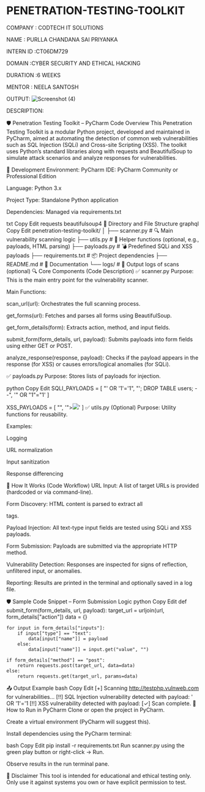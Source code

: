 # PENETRATION-TESTING-TOOLKIT

COMPANY : CODTECH IT SOLUTIONS

NAME : PURLLA CHANDANA SAI PRIYANKA

INTERN ID :CT06DM729

DOMAIN :CYBER SECURITY AND ETHICAL HACKING

DURATION :6 WEEKS

MENTOR : NEELA SANTOSH

OUTPUT:
![Screenshot (4)](https://github.com/user-attachments/assets/45eeec66-9530-4082-a348-bb8127e8e41c)

DESCRIPTION:

🛡️ Penetration Testing Toolkit – PyCharm Code Overview
This Penetration Testing Toolkit is a modular Python project, developed and maintained in PyCharm, aimed at automating the detection of common web vulnerabilities such as SQL Injection (SQLi) and Cross-site Scripting (XSS). The toolkit uses Python’s standard libraries along with requests and BeautifulSoup to simulate attack scenarios and analyze responses for vulnerabilities.

🔧 Development Environment: PyCharm
IDE: PyCharm Community or Professional Edition

Language: Python 3.x

Project Type: Standalone Python application

Dependencies: Managed via requirements.txt

txt
Copy
Edit
requests
beautifulsoup4
📁 Directory and File Structure
graphql
Copy
Edit
penetration-testing-toolkit/
│
├── scanner.py           # 🔍 Main vulnerability scanning logic
├── utils.py             # 🔧 Helper functions (optional, e.g., payloads, HTML parsing)
├── payloads.py          # 💣 Predefined SQLi and XSS payloads
├── requirements.txt     # 📦 Project dependencies
├── README.md            # 📄 Documentation
└── logs/                # 📂 Output logs of scans (optional)
🔍 Core Components (Code Description)
✅ scanner.py
Purpose: This is the main entry point for the vulnerability scanner.

Main Functions:

scan_url(url): Orchestrates the full scanning process.

get_forms(url): Fetches and parses all forms using BeautifulSoup.

get_form_details(form): Extracts action, method, and input fields.

submit_form(form_details, url, payload): Submits payloads into form fields using either GET or POST.

analyze_response(response, payload): Checks if the payload appears in the response (for XSS) or causes errors/logical anomalies (for SQLi).

✅ payloads.py
Purpose: Stores lists of payloads for injection.

python
Copy
Edit
SQLI_PAYLOADS = [
    "' OR '1'='1",
    "'; DROP TABLE users; --",
    '" OR "1"="1'
]

XSS_PAYLOADS = [
    "<script>alert('XSS')</script>",
    '"><img src=x onerror=alert(1)>'
]
✅ utils.py (Optional)
Purpose: Utility functions for reusability.

Examples:

Logging

URL normalization

Input sanitization

Response differencing

🧪 How It Works (Code Workflow)
URL Input: A list of target URLs is provided (hardcoded or via command-line).

Form Discovery: HTML content is parsed to extract all <form> tags.

Payload Injection: All text-type input fields are tested using SQLi and XSS payloads.

Form Submission: Payloads are submitted via the appropriate HTTP method.

Vulnerability Detection: Responses are inspected for signs of reflection, unfiltered input, or anomalies.

Reporting: Results are printed in the terminal and optionally saved in a log file.

🛡️ Sample Code Snippet – Form Submission Logic
python
Copy
Edit
def submit_form(form_details, url, payload):
    target_url = urljoin(url, form_details["action"])
    data = {}
    
    for input in form_details["inputs"]:
        if input["type"] == "text":
            data[input["name"]] = payload
        else:
            data[input["name"]] = input.get("value", "")

    if form_details["method"] == "post":
        return requests.post(target_url, data=data)
    else:
        return requests.get(target_url, params=data)
📤 Output Example
bash
Copy
Edit
[+] Scanning http://testphp.vulnweb.com for vulnerabilities...
[!!] SQL Injection vulnerability detected with payload: ' OR '1'='1
[!!] XSS vulnerability detected with payload: <script>alert('XSS')</script>
[✓] Scan complete.
🧰 How to Run in PyCharm
Clone or open the project in PyCharm.

Create a virtual environment (PyCharm will suggest this).

Install dependencies using the PyCharm terminal:

bash
Copy
Edit
pip install -r requirements.txt
Run scanner.py using the green play button or right-click → Run.

Observe results in the run terminal pane.

🔐 Disclaimer
This tool is intended for educational and ethical testing only. Only use it against systems you own or have explicit permission to test.

